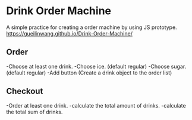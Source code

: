 # Drink Order Machine

A simple practice for creating a order machine by using JS prototype.
https://gueilinwang.github.io/Drink-Order-Machine/

## Order

-Choose at least one drink.
-Choose ice. (default regular)
-Choose sugar. (default regular)
-Add button (Create a drink object to the order list)

## Checkout

-Order at least one drink.
-calculate the total amount of drinks.
-calculate the total sum of drinks.
